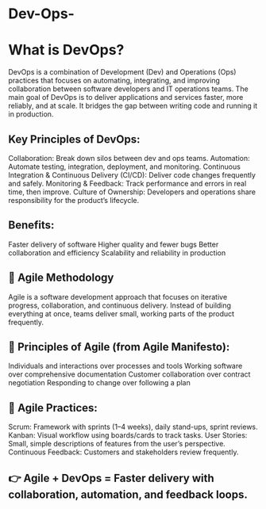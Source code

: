 # Dev-Ops-

# What is DevOps?
DevOps is a combination of Development (Dev) and Operations (Ops) practices that focuses on automating, integrating, and improving collaboration between software developers and IT operations teams.
The main goal of DevOps is to deliver applications and services faster, more reliably, and at scale. It bridges the gap between writing code and running it in production.

## Key Principles of DevOps:
Collaboration: Break down silos between dev and ops teams.
Automation: Automate testing, integration, deployment, and monitoring.
Continuous Integration & Continuous Delivery (CI/CD): Deliver code changes frequently and safely.
Monitoring & Feedback: Track performance and errors in real time, then improve.
Culture of Ownership: Developers and operations share responsibility for the product’s lifecycle.

## Benefits:
Faster delivery of software
Higher quality and fewer bugs
Better collaboration and efficiency
Scalability and reliability in production

## 📌 Agile Methodology
Agile is a software development approach that focuses on iterative progress, collaboration, and continuous delivery. Instead of building everything at once, teams deliver small, working parts of the product frequently.

## 🔑 Principles of Agile (from Agile Manifesto):
Individuals and interactions over processes and tools
Working software over comprehensive documentation
Customer collaboration over contract negotiation
Responding to change over following a plan

## 🚀 Agile Practices:
Scrum: Framework with sprints (1–4 weeks), daily stand-ups, sprint reviews.
Kanban: Visual workflow using boards/cards to track tasks.
User Stories: Small, simple descriptions of features from the user’s perspective.
Continuous Feedback: Customers and stakeholders review frequently.

## 👉 Agile + DevOps = Faster delivery with collaboration, automation, and feedback loops.
